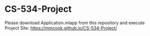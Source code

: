 # CS-534-Project
Please download Application.mlapp from this repository and execute<br>
Project Site:
https://mmcook.github.io/CS-534-Project/
